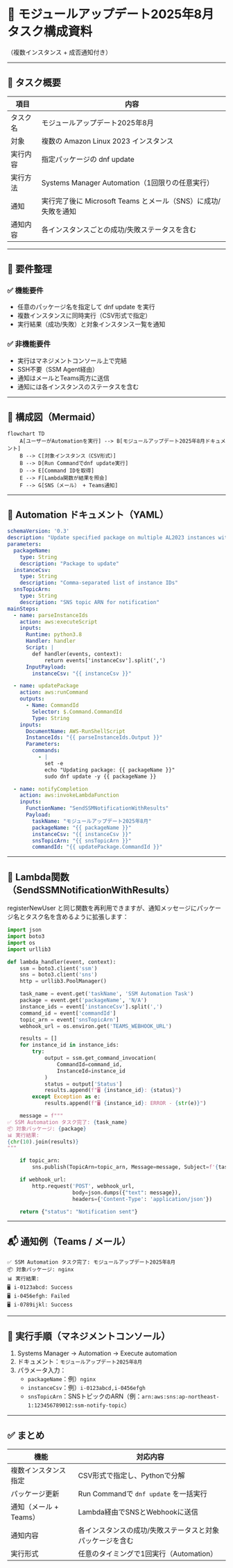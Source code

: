 # 🔧 モジュールアップデート2025年8月 タスク構成資料  
（複数インスタンス + 成否通知付き）

---

## 📌 タスク概要

| 項目     | 内容                                                          |
| -------- | ------------------------------------------------------------- |
| タスク名 | モジュールアップデート2025年8月                               |
| 対象     | 複数の Amazon Linux 2023 インスタンス                         |
| 実行内容 | 指定パッケージの dnf update                                   |
| 実行方法 | Systems Manager Automation（1回限りの任意実行）               |
| 通知     | 実行完了後に Microsoft Teams とメール（SNS）に成功/失敗を通知 |
| 通知内容 | 各インスタンスごとの成功/失敗ステータスを含む                 |

---

## 🎯 要件整理

### ✅ 機能要件

- 任意のパッケージ名を指定して dnf update を実行
- 複数インスタンスに同時実行（CSV形式で指定）
- 実行結果（成功/失敗）と対象インスタンス一覧を通知

### ✅ 非機能要件

- 実行はマネジメントコンソール上で完結
- SSH不要（SSM Agent経由）
- 通知はメールとTeams両方に送信
- 通知には各インスタンスのステータスを含む

---

## 🧩 構成図（Mermaid）

```mermaid
flowchart TD
    A[ユーザーがAutomationを実行] --> B[モジュールアップデート2025年8月ドキュメント]
    B --> C[対象インスタンス（CSV形式）]
    B --> D[Run Commandでdnf update実行]
    D --> E[Command IDを取得]
    E --> F[Lambda関数が結果を照会]
    F --> G[SNS（メール） + Teams通知]
```

---

## 📄 Automation ドキュメント（YAML）

```yaml
schemaVersion: '0.3'
description: "Update specified package on multiple AL2023 instances with detailed notification"
parameters:
  packageName:
    type: String
    description: "Package to update"
  instanceCsv:
    type: String
    description: "Comma-separated list of instance IDs"
  snsTopicArn:
    type: String
    description: "SNS topic ARN for notification"
mainSteps:
  - name: parseInstanceIds
    action: aws:executeScript
    inputs:
      Runtime: python3.8
      Handler: handler
      Script: |
        def handler(events, context):
            return events['instanceCsv'].split(',')
      InputPayload:
        instanceCsv: "{{ instanceCsv }}"

  - name: updatePackage
    action: aws:runCommand
    outputs:
      - Name: CommandId
        Selector: $.Command.CommandId
        Type: String
    inputs:
      DocumentName: AWS-RunShellScript
      InstanceIds: "{{ parseInstanceIds.Output }}"
      Parameters:
        commands:
          - |
            set -e
            echo "Updating package: {{ packageName }}"
            sudo dnf update -y {{ packageName }}

  - name: notifyCompletion
    action: aws:invokeLambdaFunction
    inputs:
      FunctionName: "SendSSMNotificationWithResults"
      Payload:
        taskName: "モジュールアップデート2025年8月"
        packageName: "{{ packageName }}"
        instanceCsv: "{{ instanceCsv }}"
        snsTopicArn: "{{ snsTopicArn }}"
        commandId: "{{ updatePackage.CommandId }}"
```

---

## 🧠 Lambda関数（SendSSMNotificationWithResults）

registerNewUser と同じ関数を再利用できますが、通知メッセージにパッケージ名とタスク名を含めるように拡張します：

```python
import json
import boto3
import os
import urllib3

def lambda_handler(event, context):
    ssm = boto3.client('ssm')
    sns = boto3.client('sns')
    http = urllib3.PoolManager()

    task_name = event.get('taskName', 'SSM Automation Task')
    package = event.get('packageName', 'N/A')
    instance_ids = event['instanceCsv'].split(',')
    command_id = event['commandId']
    topic_arn = event['snsTopicArn']
    webhook_url = os.environ.get('TEAMS_WEBHOOK_URL')

    results = []
    for instance_id in instance_ids:
        try:
            output = ssm.get_command_invocation(
                CommandId=command_id,
                InstanceId=instance_id
            )
            status = output['Status']
            results.append(f"🖥️ {instance_id}: {status}")
        except Exception as e:
            results.append(f"🖥️ {instance_id}: ERROR - {str(e)}")

    message = f"""
✅ SSM Automation タスク完了: {task_name}
📦 対象パッケージ: {package}
📊 実行結果:
{chr(10).join(results)}
"""

    if topic_arn:
        sns.publish(TopicArn=topic_arn, Message=message, Subject=f'{task_name} 完了通知')

    if webhook_url:
        http.request('POST', webhook_url,
                     body=json.dumps({"text": message}),
                     headers={'Content-Type': 'application/json'})

    return {"status": "Notification sent"}
```

---

## 📬 通知例（Teams / メール）

```
✅ SSM Automation タスク完了: モジュールアップデート2025年8月
📦 対象パッケージ: nginx
📊 実行結果:
🖥️ i-0123abcd: Success
🖥️ i-0456efgh: Failed
🖥️ i-0789ijkl: Success
```

---

## 🧪 実行手順（マネジメントコンソール）

1. Systems Manager → Automation → Execute automation
2. ドキュメント：`モジュールアップデート2025年8月`
3. パラメータ入力：
   - `packageName`：例）`nginx`
   - `instanceCsv`：例）`i-0123abcd,i-0456efgh`
   - `snsTopicArn`：SNSトピックのARN（例：`arn:aws:sns:ap-northeast-1:123456789012:ssm-notify-topic`）

---

## ✅ まとめ

| 機能                   | 対応内容                                                  |
| ---------------------- | --------------------------------------------------------- |
| 複数インスタンス指定   | CSV形式で指定し、Pythonで分解                             |
| パッケージ更新         | Run Commandで `dnf update` を一括実行                     |
| 通知（メール + Teams） | Lambda経由でSNSとWebhookに送信                            |
| 通知内容               | 各インスタンスの成功/失敗ステータスと対象パッケージを含む |
| 実行形式               | 任意のタイミングで1回実行（Automation）                   |
